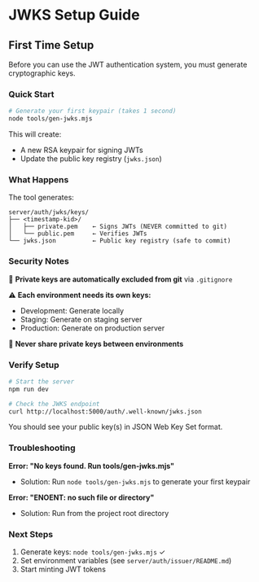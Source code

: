 # JWKS Setup Guide

## First Time Setup

Before you can use the JWT authentication system, you must generate cryptographic keys.

### Quick Start

```bash
# Generate your first keypair (takes 1 second)
node tools/gen-jwks.mjs
```

This will create:
- A new RSA keypair for signing JWTs
- Update the public key registry (`jwks.json`)

### What Happens

The tool generates:
```
server/auth/jwks/keys/
├── <timestamp-kid>/
│   ├── private.pem    ← Signs JWTs (NEVER committed to git)
│   └── public.pem     ← Verifies JWTs
└── jwks.json          ← Public key registry (safe to commit)
```

### Security Notes

🔐 **Private keys are automatically excluded from git** via `.gitignore`

⚠️ **Each environment needs its own keys:**
- Development: Generate locally
- Staging: Generate on staging server
- Production: Generate on production server

🚫 **Never share private keys between environments**

### Verify Setup

```bash
# Start the server
npm run dev

# Check the JWKS endpoint
curl http://localhost:5000/auth/.well-known/jwks.json
```

You should see your public key(s) in JSON Web Key Set format.

### Troubleshooting

**Error: "No keys found. Run tools/gen-jwks.mjs"**
- Solution: Run `node tools/gen-jwks.mjs` to generate your first keypair

**Error: "ENOENT: no such file or directory"**
- Solution: Run from the project root directory

### Next Steps

1. Generate keys: `node tools/gen-jwks.mjs` ✓
2. Set environment variables (see `server/auth/issuer/README.md`)
3. Start minting JWT tokens
